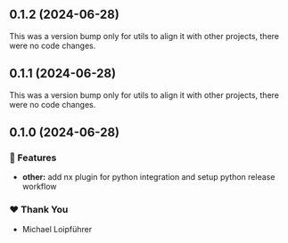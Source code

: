 ## 0.1.2 (2024-06-28)

This was a version bump only for utils to align it with other projects, there were no code changes.

## 0.1.1 (2024-06-28)

This was a version bump only for utils to align it with other projects, there were no code changes.

## 0.1.0 (2024-06-28)


### 🚀 Features

- **other:** add nx plugin for python integration and setup python release workflow


### ❤️  Thank You

- Michael Loipführer